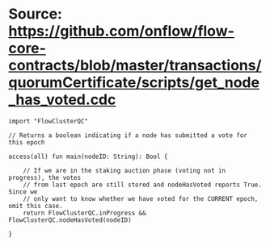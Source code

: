 # Source: https://github.com/onflow/flow-core-contracts/blob/master/transactions/quorumCertificate/scripts/get_node_has_voted.cdc

```
import "FlowClusterQC"

// Returns a boolean indicating if a node has submitted a vote for this epoch

access(all) fun main(nodeID: String): Bool {

    // If we are in the staking auction phase (voting not in progress), the votes
    // from last epoch are still stored and nodeHasVoted reports True. Since we
    // only want to know whether we have voted for the CURRENT epoch, omit this case.
    return FlowClusterQC.inProgress && FlowClusterQC.nodeHasVoted(nodeID)

}
```